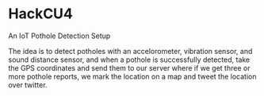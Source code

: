 # HackCU4
An IoT Pothole Detection Setup

The idea is to detect potholes with an accelorometer, vibration sensor, and sound distance sensor, and when a pothole is successfully detected, take the GPS coordinates and send them to our server where if we get three or more pothole reports, we mark the location on a map and tweet the location over twitter. 
